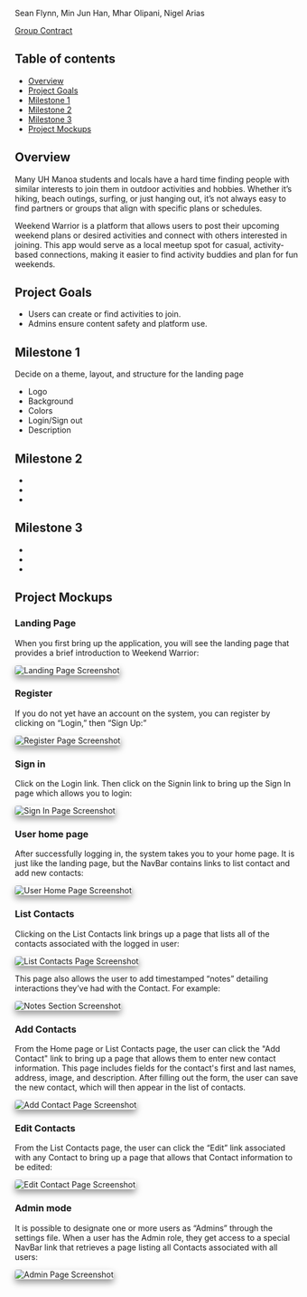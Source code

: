 Sean Flynn, Min Jun Han, Mhar Olipani, Nigel Arias

[Group Contract](https://docs.google.com/document/d/11WCz0wKi_EQwpVjwTQwwox7MkSHgHivBXGg_-en4Drg/edit?tab=t.0)


## Table of contents

- [Overview](#overview)
- [Project Goals](#project-goals)
- [Milestone 1](#milestone-1)
- [Milestone 2](#milestone-2)
- [Milestone 3](#milestone-3)
- [Project Mockups](#project-mockups)


## Overview
Many UH Manoa students and locals have a hard time finding people with similar interests to join them in outdoor activities and hobbies. Whether it’s hiking, beach outings, surfing, or just hanging out, it’s not always easy to find partners or groups that align with specific plans or schedules.

Weekend Warrior is a platform that allows users to post their upcoming weekend plans or desired activities and connect with others interested in joining. This app would serve as a local meetup spot for casual, activity-based connections, making it easier to find activity buddies and plan for fun weekends.

## Project Goals

- Users can create or find activities to join.
- Admins ensure content safety and platform use.

## Milestone 1

Decide on a theme, layout, and structure for the landing page
- Logo
- Background
- Colors
- Login/Sign out
- Description

## Milestone 2

- 
- 
- 

## Milestone 3

- 
- 
- 


## Project Mockups

### Landing Page

When you first bring up the application, you will see the landing page that provides a brief introduction to Weekend Warrior:

<img src="doc/landing.png" style="box-shadow: 0px 6px 12px rgba(0, 0, 0, 0.4); border-radius: 4px;" alt="Landing Page Screenshot">

### Register
If you do not yet have an account on the system, you can register by clicking on “Login,” then “Sign Up:”

<img src="doc/signup.png" style="box-shadow: 0px 6px 12px rgba(0, 0, 0, 0.4); border-radius: 4px;" alt="Register Page Screenshot">

### Sign in
Click on the Login link. Then click on the Signin link to bring up the Sign In page which allows you to login:

<img src="doc/signin.png" style="box-shadow: 0px 6px 12px rgba(0, 0, 0, 0.4); border-radius: 4px;" alt="Sign In Page Screenshot">

### User home page
After successfully logging in, the system takes you to your home page. It is just like the landing page, but the NavBar contains links to list contact and add new contacts:

<img src="doc/userpage.png" style="box-shadow: 0px 6px 12px rgba(0, 0, 0, 0.4); border-radius: 4px;" alt="User Home Page Screenshot">

### List Contacts
Clicking on the List Contacts link brings up a page that lists all of the contacts associated with the logged in user:

<img src="doc/contacts.png" style="box-shadow: 0px 6px 12px rgba(0, 0, 0, 0.4); border-radius: 4px;" alt="List Contacts Page Screenshot">

This page also allows the user to add timestamped “notes” detailing interactions they’ve had with the Contact. For example:

<img src="doc/note.png" style="box-shadow: 0px 6px 12px rgba(0, 0, 0, 0.4); border-radius: 4px;" alt="Notes Section Screenshot">

### Add Contacts
From the Home page or List Contacts page, the user can click the "Add Contact" link to bring up a page that allows them to enter new contact information. This page includes fields for the contact's first and last names, address, image, and description. After filling out the form, the user can save the new contact, which will then appear in the list of contacts.

<img src="doc/add.png" style="box-shadow: 0px 6px 12px rgba(0, 0, 0, 0.4); border-radius: 4px;" alt="Add Contact Page Screenshot">

### Edit Contacts
From the List Contacts page, the user can click the “Edit” link associated with any Contact to bring up a page that allows that Contact information to be edited:

<img src="doc/edit.png" style="box-shadow: 0px 6px 12px rgba(0, 0, 0, 0.4); border-radius: 4px;" alt="Edit Contact Page Screenshot">

### Admin mode
It is possible to designate one or more users as “Admins” through the settings file. When a user has the Admin role, they get access to a special NavBar link that retrieves a page listing all Contacts associated with all users:

<img src="doc/admin.png" style="box-shadow: 0px 6px 12px rgba(0, 0, 0, 0.4); border-radius: 4px;" alt="Admin Page Screenshot">


